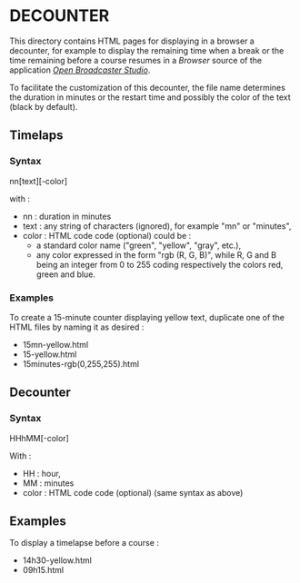 # DECOUNTER

This directory contains HTML pages for displaying in a browser a decounter, for example to display the remaining time when a break or the time remaining before a course resumes in a _Browser_ source of the application [_Open Broadcaster Studio_](https://obsproject.com).

To facilitate the customization of this decounter, the file name determines the duration in minutes or the restart time and possibly the color of the text (black by default).

## Timelaps

### Syntax

nn\[text\]\[-color\]

with :
- nn : duration in minutes
- text : any string of characters (ignored), for example "mn" or "minutes",
- color : HTML code code (optional) could be :
  - a standard color name ("green", "yellow", "gray", etc.),
  - any color expressed in the form "rgb (R, G, B)", while R, G and B
      being an integer from 0 to 255 coding respectively the colors red,
      green and blue.

### Examples

To create a 15-minute counter displaying yellow text, duplicate one of the HTML files by naming it as desired :

- 15mn-yellow.html
- 15-yellow.html
- 15minutes-rgb(0,255,255).html

## Decounter

### Syntax

HHhMM\[-color\]

With :

- HH : hour,
- MM : minutes
- color : HTML code code (optional) (same syntax as above)

## Examples

To display a timelapse before a course :

- 14h30-yellow.html
- 09h15.html

